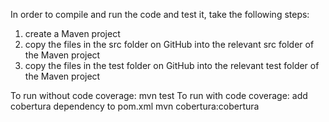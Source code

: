 In order to compile and run the code and test it, take the following steps:
1. create a Maven project
2. copy the files in the src folder on GitHub into the relevant src folder of the Maven project
3. copy the files in the test folder on GitHub into the relevant test folder of the Maven project

To run without code coverage:
mvn test
To run with code coverage:
add cobertura dependency to pom.xml
mvn cobertura:cobertura
